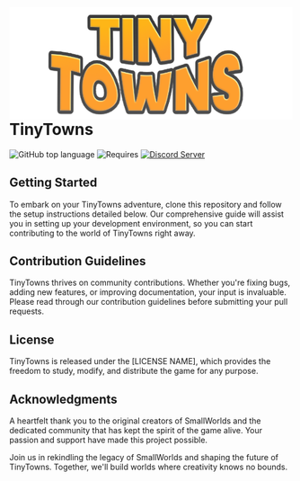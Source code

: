 <img width="600" height="200" align="left" style="float: left; margin: 0 10px 0 0;" alt="TinyTowns Logo" src="https://github.com/FinnehGames/Branding/blob/9c46632eaeee0341086584d6f9aac1c1848a4ff0/tinytowns/logo/no-trans/logo600-200.png?raw=true"> 

# TinyTowns
![GitHub top language](https://img.shields.io/github/languages/top/FinnehGames/TinyTowns?color=0072CE&style=for-the-badge)
![Requires](https://img.shields.io/badge/requires-TBC-5865F2?style=for-the-badge)
<a href="https://enrt.me/discord"><img src="https://img.shields.io/discord/636354429049896991?color=5865F2&label=FinnehGames Discord&style=for-the-badge" alt="Discord Server"></a>

## Getting Started
To embark on your TinyTowns adventure, clone this repository and follow the setup instructions detailed below. Our comprehensive guide will assist you in setting up your development environment, so you can start contributing to the world of TinyTowns right away.

## Contribution Guidelines
TinyTowns thrives on community contributions. Whether you're fixing bugs, adding new features, or improving documentation, your input is invaluable. Please read through our contribution guidelines before submitting your pull requests.

## License
TinyTowns is released under the [LICENSE NAME], which provides the freedom to study, modify, and distribute the game for any purpose.

## Acknowledgments
A heartfelt thank you to the original creators of SmallWorlds and the dedicated community that has kept the spirit of the game alive. Your passion and support have made this project possible.

Join us in rekindling the legacy of SmallWorlds and shaping the future of TinyTowns. Together, we'll build worlds where creativity knows no bounds.
